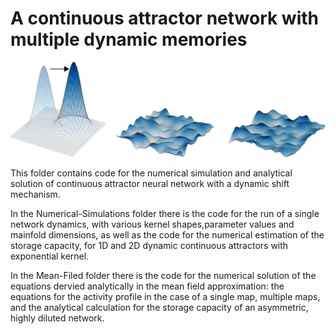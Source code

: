 # A continuous attractor network with multiple dynamic memories

![alt text](imgs/didascalia.png?raw=true)

This folder contains code for the numerical simulation and analytical solution of continuous attractor neural network with a dynamic shift mechanism.

In the Numerical-Simulations folder there is the code for the run of a single network dynamics, with various kernel shapes,parameter values and mainfold dimensions, as well as the code for the numerical estimation of the storage capacity, for 1D and 2D dynamic continuous attractors with exponential kernel.

In the Mean-Filed folder there is the code for the numerical solution of the equations dervied analytically in the mean field approximation: the equations for the activity profile in the case of a single map, multiple maps, and the analytical calculation for the storage capacity of an asymmetric, highly diluted network.
